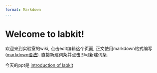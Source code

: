 ```yaml
---
format: Markdown
...
```


# Welcome to labkit!

欢迎来到实验室的wiki, 点击edit编辑这个页面, 正文使用markdown格式编写([markdown语法]()). 直接新建词条并点击即可新建词条. 

今天的ppt是  [introduction of labkit]()
